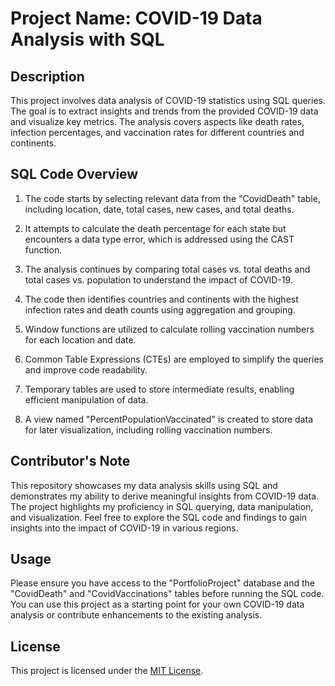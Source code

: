 # Project Name: COVID-19 Data Analysis with SQL

## Description
This project involves data analysis of COVID-19 statistics using SQL queries. The goal is to extract insights and trends from the provided COVID-19 data and visualize key metrics. The analysis covers aspects like death rates, infection percentages, and vaccination rates for different countries and continents.

## SQL Code Overview
1. The code starts by selecting relevant data from the "CovidDeath" table, including location, date, total cases, new cases, and total deaths.

2. It attempts to calculate the death percentage for each state but encounters a data type error, which is addressed using the CAST function.

3. The analysis continues by comparing total cases vs. total deaths and total cases vs. population to understand the impact of COVID-19.

4. The code then identifies countries and continents with the highest infection rates and death counts using aggregation and grouping.

5. Window functions are utilized to calculate rolling vaccination numbers for each location and date.

6. Common Table Expressions (CTEs) are employed to simplify the queries and improve code readability.

7. Temporary tables are used to store intermediate results, enabling efficient manipulation of data.

8. A view named "PercentPopulationVaccinated" is created to store data for later visualization, including rolling vaccination numbers.

## Contributor's Note
This repository showcases my data analysis skills using SQL and demonstrates my ability to derive meaningful insights from COVID-19 data. The project highlights my proficiency in SQL querying, data manipulation, and visualization. Feel free to explore the SQL code and findings to gain insights into the impact of COVID-19 in various regions.

## Usage
Please ensure you have access to the "PortfolioProject" database and the "CovidDeath" and "CovidVaccinations" tables before running the SQL code. You can use this project as a starting point for your own COVID-19 data analysis or contribute enhancements to the existing analysis.

## License
This project is licensed under the [MIT License](LICENSE).

